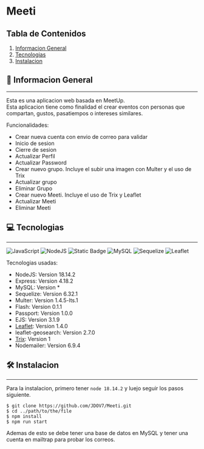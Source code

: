 # Meeti

## Tabla de Contenidos
1. [Informacion General](#-informacion-general)
2. [Tecnologias](#-tecnologias)
3. [Instalacion](#instalacion)
## 🚀 Informacion General
***
Esta es una aplicacion web basada en MeetUp.  
Esta aplicacion tiene como finalidad el crear eventos con personas que compartan, gustos, pasatiempos o intereses similares.

Funcionalidades: 
* Crear nueva cuenta con envio de correo para validar
* Inicio de sesion
* Cierre de sesion
* Actualizar Perfil
* Actualizar Password
* Crear nuevo grupo. Incluye el subir una imagen con Multer y el uso de Trix
* Actualizar grupo
* Eliminar Grupo
* Crear nuevo Meeti. Incluye el uso de Trix y Leaflet
* Actualizar Meeti
* Eliminar Meeti

## 💻 Tecnologias
***
![JavaScript](https://img.shields.io/badge/JavaScript-marker?logo=javascript&logoColor=black&color=F7DF1E) ![NodeJS](https://img.shields.io/badge/NodeJS-marker?logo=nodedotjs&labelColor=white) ![Static Badge](https://img.shields.io/badge/Express-marker?color=white) ![MySQL](https://img.shields.io/badge/MySQL-marker?logo=mysql&logoColor=black&labelColor=white&color=67B8D5) ![Sequelize](https://img.shields.io/badge/Sequelize-marker?logo=sequelize&logoColor=67B8D5&labelColor=white&color=67B8D5) ![Leaflet](https://img.shields.io/badge/Leaflet-marker?logo=leaflet&logoColor=%23199900&color=white)

 Tecnologias usadas:
* NodeJS: Version 18.14.2
* Express: Version 4.18.2
* MySQL: Version *
* Sequelize: Version 6.32.1
* Multer: Version 1.4.5-lts.1
* Flash: Version 0.1.1
* Passport: Version 1.0.0
* EJS: Version 3.1.9
* [Leaflet](https://leafletjs.com): Version 1.4.0
* leaflet-geosearch: Version 2.7.0
* [Trix](https://github.com/basecamp/trix/tree/custom-elements-v1): Version 1
* Nodemailer: Version 6.9.4

## 🛠️ Instalacion
***
Para la instalacion, primero tener ```node 18.14.2``` y luejo seguir los pasos siguiente.
```
$ git clone https://github.com/JDOV7/Meeti.git
$ cd ../path/to/the/file
$ npm install
$ npm run start
```
Ademas de esto se debe tener una base de datos en MySQL y tener una cuenta en mailtrap para probar los correos.
